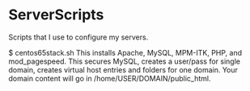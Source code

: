 ServerScripts
=============

Scripts that I use to configure my servers.

$ centos65stack.sh
This installs Apache, MySQL, MPM-ITK, PHP, and mod_pagespeed. This secures MySQL, creates a user/pass for single domain, creates virtual host entries and folders for one domain. Your domain content will go in /home/USER/DOMAIN/public_html.
